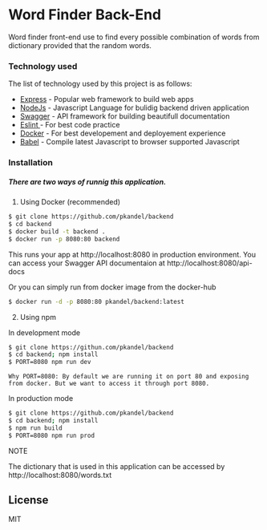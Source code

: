 # Word Finder Back-End

Word finder front-end use to find every possible combination of words from dictionary provided that the random words.


### Technology used

The list of technology used by this project is as follows:

* [Express] - Popular web framework to build web apps
* [NodeJs] - Javascript Language for bulidig backend driven application
* [Swagger] - API framework for building beautifull documentation
* [Eslint ] - For best code practice 
* [Docker] - For best developement and deployement experience
* [Babel] - Compile latest Javascript to browser supported Javascript


### Installation
##### There are two ways of runnig this application.

1. Using Docker (recommended)
```sh
$ git clone https://github.com/pkandel/backend
$ cd backend
$ docker build -t backend .
$ docker run -p 8080:80 backend
```
This runs your app at http://localhost:8080 in production environment.
You can access your Swagger API documentaion at http://localhost:8080/api-docs

Or you can simply run from docker image from the docker-hub
```sh
$ docker run -d -p 8080:80 pkandel/backend:latest
```

2. Using npm

In development mode
```sh
$ git clone https://githun.com/pkandel/backend
$ cd backend; npm install
$ PORT=8080 npm run dev
`````
```Why PORT=8080: By default we are running it on port 80 and exposing from docker. But we want to access it through port 8080.```

In production mode
```sh
$ git clone https://github.com/pkandel/backend
$ cd backend; npm install
$ npm run build
$ PORT=8080 npm run prod
```


NOTE

The dictionary that is used in this application can be accessed by http://localhost:8080/words.txt

License
----

MIT

   [NodeJs]: <http://nodejs.org>
   [express]: <http://expressjs.com>
   [Swagger]: <https://swagger.io/>
   [Eslint]: <https://eslint.org/>
   [Docker]: <https://docker.com>
   [Babel]: <https://babeljs.io>

